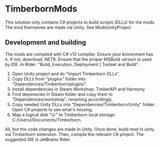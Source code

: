 # TimberbornMods
This solution only contains C# projects to build scripts (DLLs) for the mods. The mod themseves
are made via Unity. See ModsUnityProject

## Development and building

The mods are compiled with C# v12 compiler. Ensure your bvironment has it. If not, download .NET8.
Ensure that the proper MSBuild version is used by IDE. In Rider:
"Build, Execution, Deployment | Toolset and Build".

1. Open Unity project and do "Import Timberborn DLLs".
2. Copy DLLs from "plugins" folder into "Dependencies/Timberborn/plugins".
3. Install dependencies in Steam Workshop: TimberAPI and Harmony.
4. Find depenecies in Steam folder and copy them to "Dependencies/workshop", renaming accordingly.
5. Copy needed Unity DLLs into "Dependencies/Timberborn/Unity" folder. Open C# projects to see
   what's missing.
6. Map a logical disk "U:" to Timberborn local storage: C:/Users/<username>/Documents/Timberborn.

All, but the code changes are made in Unity. Once done, build mod in unity via Timberborn
extension. Then, compile the relevant C# project. The suggested IDE is JetBrains Rider.
